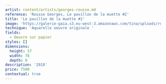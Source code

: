 ```yaml
---
artist: content/artists/georges-rousse.md
reference: 'Rousse Georges, Le pavillon de la muette #2'
title: 'Le pavillon de la muette #2'
image: 'https://galerie-gaia.s3.eu-west-3.amazonaws.com/tina/uploads/rousse-georges/galerie-gaia-georges rousse DSC01389.jpg'
technique: 'Aquarelle oeuvre originale '
fields:
  - Oeuvre sur papier
styles: []
dimensions:
  height: 57
  width: 76
  depth: 0
description: '2018'
price: 7500
contextual: true
---
```



